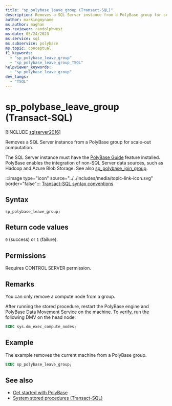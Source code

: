```yaml
---
title: "sp_polybase_leave_group (Transact-SQL)"
description: Removes a SQL Server instance from a PolyBase group for scale-out computation.
author: markingmyname
ms.author: maghan
ms.reviewer: randolphwest
ms.date: 05/24/2023
ms.service: sql
ms.subservice: polybase
ms.topic: conceptual
f1_keywords:
  - "sp_polybase_leave_group"
  - "sp_polybase_leave_group_TSQL"
helpviewer_keywords:
  - "sp_polybase_leave_group"
dev_langs:
  - "TSQL"
---
```

# sp_polybase_leave_group (Transact-SQL)

[!INCLUDE [sqlserver2016](../../includes/applies-to-version/sqlserver2016.md)]

Removes a SQL Server instance from a PolyBase group for scale-out computation.

The SQL Server instance must have the [PolyBase Guide](../polybase/polybase-guide.md) feature installed. PolyBase enables the integration of non-SQL Server data sources, such as Hadoop and Azure Blob Storage. See also [sp_polybase_join_group](polybase-stored-procedures-sp-polybase-join-group.md).

:::image type="icon" source="../../includes/media/topic-link-icon.svg" border="false"::: [Transact-SQL syntax conventions](../../t-sql/language-elements/transact-sql-syntax-conventions-transact-sql.md)

## Syntax

```syntaxsql
sp_polybase_leave_group;
```

## Return code values

`0` (success) or `1` (failure).

## Permissions

Requires CONTROL SERVER permission.

## Remarks

You can only remove a compute node from a group.

After running the stored procedure, restart the PolyBase engine and PolyBase Data Movement Service on the machine. To verify, run the following DMV on the head node:

```sql
EXEC sys.dm_exec_compute_nodes;
```

## Example

The example removes the current machine from a PolyBase group.

```sql
EXEC sp_polybase_leave_group;
```

## See also

- [Get started with PolyBase](../polybase/polybase-guide.md)
- [System stored procedures (Transact-SQL)](system-stored-procedures-transact-sql.md)
